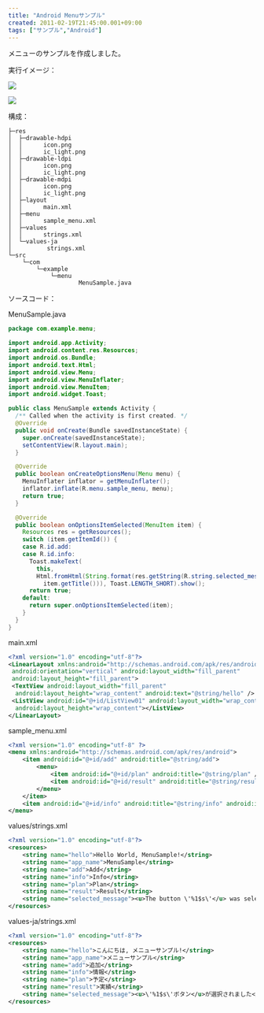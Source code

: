 ```yaml
---
title: "Android Menuサンプル"
created: 2011-02-19T21:45:00.001+09:00
tags: ["サンプル","Android"]
---
```

メニューのサンプルを作成しました。

実行イメージ：

[![](http://3.bp.blogspot.com/-hKybjVnWf_M/TV-3_XwsyFI/AAAAAAAAFag/9oWXdrRKFXY/s200/WS000004.JPG)](http://3.bp.blogspot.com/-hKybjVnWf_M/TV-3_XwsyFI/AAAAAAAAFag/9oWXdrRKFXY/s1600/WS000004.JPG)

[![](http://1.bp.blogspot.com/-XobUh4WOcBQ/TV-4DzmotmI/AAAAAAAAFao/jkXTPrEL3IU/s200/WS000005.JPG)](http://1.bp.blogspot.com/-XobUh4WOcBQ/TV-4DzmotmI/AAAAAAAAFao/jkXTPrEL3IU/s1600/WS000005.JPG)

構成：

```
├─res
│  ├─drawable-hdpi
│  │      icon.png
│  │      ic_light.png
│  ├─drawable-ldpi
│  │      icon.png
│  │      ic_light.png
│  ├─drawable-mdpi
│  │      icon.png
│  │      ic_light.png
│  ├─layout
│  │      main.xml
│  ├─menu
│  │      sample_menu.xml
│  ├─values
│  │      strings.xml
│  └─values-ja
│          strings.xml
└─src
    └─com
        └─example
            └─menu
                    MenuSample.java
```

ソースコード：

MenuSample.java

```java
package com.example.menu;

import android.app.Activity;
import android.content.res.Resources;
import android.os.Bundle;
import android.text.Html;
import android.view.Menu;
import android.view.MenuInflater;
import android.view.MenuItem;
import android.widget.Toast;

public class MenuSample extends Activity {
  /** Called when the activity is first created. */
  @Override
  public void onCreate(Bundle savedInstanceState) {
    super.onCreate(savedInstanceState);
    setContentView(R.layout.main);
  }

  @Override
  public boolean onCreateOptionsMenu(Menu menu) {
    MenuInflater inflator = getMenuInflater();
    inflator.inflate(R.menu.sample_menu, menu);
    return true;
  }

  @Override
  public boolean onOptionsItemSelected(MenuItem item) {
    Resources res = getResources();
    switch (item.getItemId()) {
    case R.id.add:
    case R.id.info:
      Toast.makeText(
        this,
        Html.fromHtml(String.format(res.getString(R.string.selected_message),
          item.getTitle())), Toast.LENGTH_SHORT).show();
      return true;
    default:
      return super.onOptionsItemSelected(item);
    }
  }
}
```

main.xml

```xml
<?xml version="1.0" encoding="utf-8"?>
<LinearLayout xmlns:android="http://schemas.android.com/apk/res/android"
 android:orientation="vertical" android:layout_width="fill_parent"
 android:layout_height="fill_parent">
 <TextView android:layout_width="fill_parent"
  android:layout_height="wrap_content" android:text="@string/hello" />
 <ListView android:id="@+id/ListView01" android:layout_width="wrap_content"
  android:layout_height="wrap_content"></ListView>
</LinearLayout>
```

sample\_menu.xml

```xml
<?xml version="1.0" encoding="utf-8" ?>
<menu xmlns:android="http://schemas.android.com/apk/res/android">
    <item android:id="@+id/add" android:title="@string/add">
        <menu>
            <item android:id="@+id/plan" android:title="@string/plan" />
            <item android:id="@+id/result" android:title="@string/result" />
        </menu>
    </item>
    <item android:id="@+id/info" android:title="@string/info" android:icon="@drawable/ic_light" />
</menu>
```

values/strings.xml

```xml
<?xml version="1.0" encoding="utf-8"?>
<resources>
    <string name="hello">Hello World, MenuSample!</string>
    <string name="app_name">MenuSample</string>
    <string name="add">Add</string>
    <string name="info">Info</string>
    <string name="plan">Plan</string>
    <string name="result">Result</string>
    <string name="selected_message"><u>The button \'%1$s\'</u> was selected.</string>
</resources>
```

values-ja/strings.xml

```xml
<?xml version="1.0" encoding="utf-8"?>
<resources>
    <string name="hello">こんにちは, メニューサンプル!</string>
    <string name="app_name">メニューサンプル</string>
    <string name="add">追加</string>
    <string name="info">情報</string>
    <string name="plan">予定</string>
    <string name="result">実績</string>
    <string name="selected_message"><u>\'%1$s\'ボタン</u>が選択されました</string>
</resources>
```

